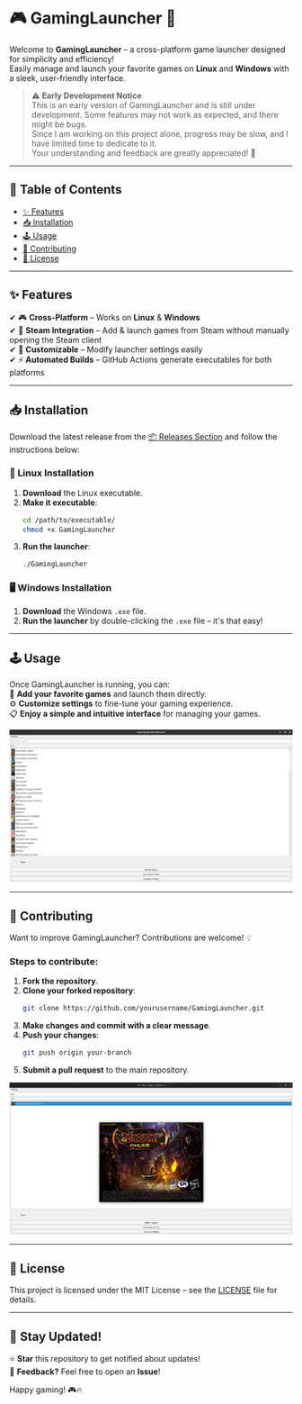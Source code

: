 # 🎮 GamingLauncher 🚀  

Welcome to **GamingLauncher** – a cross-platform game launcher designed for simplicity and efficiency!  
Easily manage and launch your favorite games on **Linux** and **Windows** with a sleek, user-friendly interface.

> ⚠ **Early Development Notice**  
> This is an early version of GamingLauncher and is still under development. Some features may not work as expected, and there might be bugs.  
> Since I am working on this project alone, progress may be slow, and I have limited time to dedicate to it.  
> Your understanding and feedback are greatly appreciated! 💙  

---

## 📌 Table of Contents  
- [✨ Features](#-features)  
- [📥 Installation](#-installation)  
- [🕹 Usage](#-usage)  
- [🤝 Contributing](#-contributing)  
- [📜 License](#-license)  

---

## ✨ Features  
✔ 🎮 **Cross-Platform** – Works on **Linux** & **Windows**  
✔ 🔗 **Steam Integration** – Add & launch games from Steam without manually opening the Steam client  
✔ 🎨 **Customizable** – Modify launcher settings easily  
✔ ⚡ **Automated Builds** – GitHub Actions generate executables for both platforms  

---

## 📥 Installation  
Download the latest release from the [📦 Releases Section](https://github.com/TabbyOS/GamingLauncher/releases) and follow the instructions below:  

### 🐧 Linux Installation  
1. **Download** the Linux executable.  
2. **Make it executable**:  
   ```bash
   cd /path/to/executable/
   chmod +x GamingLauncher
   ```  
3. **Run the launcher**:  
   ```bash
   ./GamingLauncher
   ```  

### 🖥 Windows Installation  
1. **Download** the Windows `.exe` file.  
2. **Run the launcher** by double-clicking the `.exe` file – it's that easy!  

---

## 🕹 Usage  
Once GamingLauncher is running, you can:  
🎯 **Add your favorite games** and launch them directly.  
⚙ **Customize settings** to fine-tune your gaming experience.  
📋 **Enjoy a simple and intuitive interface** for managing your games.  

![GamingLauncher Screenshot](assets/screenshot1.png)  

---

## 🤝 Contributing  
Want to improve GamingLauncher? Contributions are welcome! 💡  

### Steps to contribute:  
1. **Fork the repository**.  
2. **Clone your forked repository**:  
   ```bash
   git clone https://github.com/yourusername/GamingLauncher.git
   ```  
3. **Make changes and commit with a clear message**.  
4. **Push your changes**:  
   ```bash
   git push origin your-branch
   ```  
5. **Submit a pull request** to the main repository.  

![GamingLauncher Screenshot](assets/screenshot2.png)  

---

## 📜 License  
This project is licensed under the MIT License – see the [LICENSE](./LICENSE) file for details.  

---

## 🚀 Stay Updated!  
⭐ **Star** this repository to get notified about updates!  
💬 **Feedback?** Feel free to open an **Issue**!  

Happy gaming! 🎮🔥  
